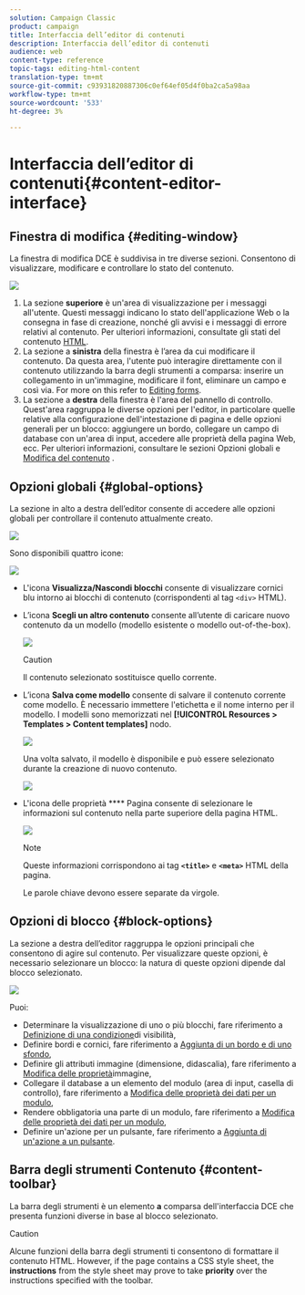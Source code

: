 ```yaml
---
solution: Campaign Classic
product: campaign
title: Interfaccia dell’editor di contenuti
description: Interfaccia dell’editor di contenuti
audience: web
content-type: reference
topic-tags: editing-html-content
translation-type: tm+mt
source-git-commit: c93931820887306c0ef64ef05d4f0ba2ca5a98aa
workflow-type: tm+mt
source-wordcount: '533'
ht-degree: 3%

---
```



# Interfaccia dell’editor di contenuti{#content-editor-interface}

## Finestra di modifica {#editing-window}

La finestra di modifica DCE è suddivisa in tre diverse sezioni. Consentono di visualizzare, modificare e controllare lo stato del contenuto.

![](assets/dce_decoupe_window_nb.png)

1. La sezione **superiore** è un&#39;area di visualizzazione per i messaggi all&#39;utente. Questi messaggi indicano lo stato dell&#39;applicazione Web o la consegna in fase di creazione, nonché gli avvisi e i messaggi di errore relativi al contenuto. Per ulteriori informazioni, consultate gli stati del contenuto [HTML](../../web/using/content-editing-best-practices.md#html-content-statuses).
1. La sezione a **sinistra** della finestra è l’area da cui modificare il contenuto. Da questa area, l&#39;utente può interagire direttamente con il contenuto utilizzando la barra degli strumenti a comparsa: inserire un collegamento in un&#39;immagine, modificare il font, eliminare un campo e così via. For more on this refer to [Editing forms](../../web/using/editing-content.md#editing-forms).
1. La sezione a **destra** della finestra è l&#39;area del pannello di controllo. Quest&#39;area raggruppa le diverse opzioni per l&#39;editor, in particolare quelle relative alla configurazione dell&#39;intestazione di pagina e delle opzioni generali per un blocco: aggiungere un bordo, collegare un campo di database con un&#39;area di input, accedere alle proprietà della pagina Web, ecc. Per ulteriori informazioni, consultare le sezioni Opzioni [](#global-options) globali e [Modifica del contenuto](../../web/using/editing-content.md) .

## Opzioni globali {#global-options}

La sezione in alto a destra dell’editor consente di accedere alle opzioni globali per controllare il contenuto attualmente creato.

![](assets/dce_global_options.png)

Sono disponibili quattro icone:

![](assets/dce_icons_sidebar.png)

* L&#39;icona **Visualizza/Nascondi blocchi** consente di visualizzare cornici blu intorno ai blocchi di contenuto (corrispondenti al tag `<div>` HTML).

* L’icona **Scegli un altro contenuto** consente all’utente di caricare nuovo contenuto da un modello (modello esistente o modello out-of-the-box).

   ![](assets/dce_popup_templatechoice.png)

   >[!CAUTION]
   >
   >Il contenuto selezionato sostituisce quello corrente.

* L’icona **Salva come modello** consente di salvare il contenuto corrente come modello. È necessario immettere l&#39;etichetta e il nome interno per il modello. I modelli sono memorizzati nel **[!UICONTROL Resources > Templates > Content templates]** nodo.

   ![](assets/dce_popup_savetemplate.png)

   Una volta salvato, il modello è disponibile e può essere selezionato durante la creazione di nuovo contenuto.

   ![](assets/dce_create_fromtemplate.png)

* L&#39;icona delle proprietà **** Pagina consente di selezionare le informazioni sul contenuto nella parte superiore della pagina HTML.

   ![](assets/dce_popup_headerhtml.png)

   >[!NOTE]
   >
   >Queste informazioni corrispondono ai tag **`<title>`** e **`<meta>`** HTML della pagina.
   >
   >Le parole chiave devono essere separate da virgole.

## Opzioni di blocco {#block-options}

La sezione a destra dell’editor raggruppa le opzioni principali che consentono di agire sul contenuto. Per visualizzare queste opzioni, è necessario selezionare un blocco: la natura di queste opzioni dipende dal blocco selezionato.

![](assets/dce_right_section.png)

Puoi:

* Determinare la visualizzazione di uno o più blocchi, fare riferimento a [Definizione di una condizione](../../web/using/editing-content.md#defining-a-visibility-condition)di visibilità,
* Definire bordi e cornici, fare riferimento a [Aggiunta di un bordo e di uno sfondo](../../web/using/editing-content.md#adding-a-border-and-background),
* Definire gli attributi immagine (dimensione, didascalia), fare riferimento a [Modifica delle proprietà](../../web/using/editing-content.md#editing-image-properties)immagine,
* Collegare il database a un elemento del modulo (area di input, casella di controllo), fare riferimento a [Modifica delle proprietà dei dati per un modulo](../../web/using/editing-content.md#changing-the-data-properties-for-a-form),
* Rendere obbligatoria una parte di un modulo, fare riferimento a [Modifica delle proprietà dei dati per un modulo](../../web/using/editing-content.md#changing-the-data-properties-for-a-form),
* Definire un&#39;azione per un pulsante, fare riferimento a [Aggiunta di un&#39;azione a un pulsante](../../web/using/editing-content.md#adding-an-action-to-a-button).

## Barra degli strumenti Contenuto {#content-toolbar}

La barra degli strumenti è un elemento **a** comparsa dell&#39;interfaccia DCE che presenta funzioni diverse in base al blocco selezionato.

>[!CAUTION]
>
>Alcune funzioni della barra degli strumenti ti consentono di formattare il contenuto HTML. However, if the page contains a CSS style sheet, the **instructions** from the style sheet may prove to take **priority** over the instructions specified with the toolbar.

